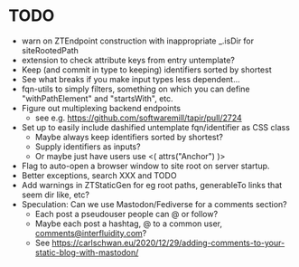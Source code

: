 # TODO
 - warn on ZTEndpoint construction with inappropriate _.isDir for siteRootedPath 
 - extension to check attribute keys from entry untemplate?
 - Keep (and commit in type to keeping) identifiers sorted by shortest
 - See what breaks if you make input types less dependent...
 - fqn-utils to simply filters, something on which you can define
   "withPathElement" and "startsWith", etc.
 - Figure out multiplexing backend endpoints
   - see e.g. https://github.com/softwaremill/tapir/pull/2724
 - Set up to easily include dashified untemplate fqn/identifier as CSS class
   - Maybe always keep identifiers sorted by shortest?
   - Supply identifiers as inputs?
   - Or maybe just have users use <( attrs("Anchor") )>
 - Flag to auto-open a browser window to site root on
   server startup.
 - Better exceptions, search XXX and TODO
 - Add warnings in ZTStaticGen for eg root paths, 
   generableTo links that seem dir like, etc?
 - Speculation: Can we use Mastodon/Fediverse for a comments
   section?
   - Each post a pseudouser people can @ or follow?
   - Maybe each post a hashtag, @ to a common user, 
     comments@interfluidity.com?
   - See https://carlschwan.eu/2020/12/29/adding-comments-to-your-static-blog-with-mastodon/
